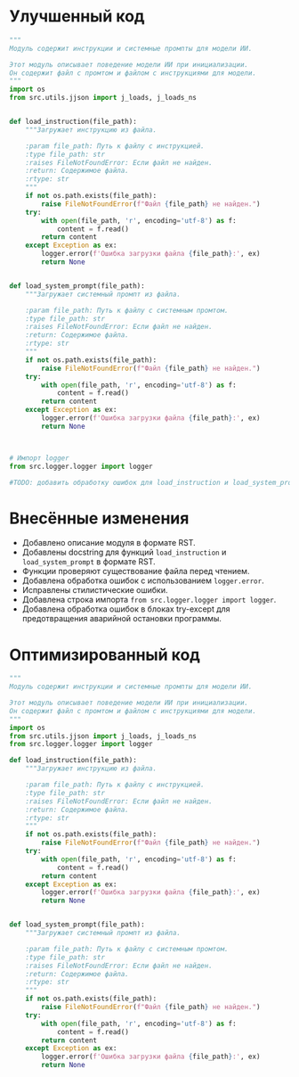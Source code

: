 # Улучшенный код

```python
"""
Модуль содержит инструкции и системные промпты для модели ИИ.

Этот модуль описывает поведение модели ИИ при инициализации.
Он содержит файл с промтом и файлом с инструкциями для модели.
"""
import os
from src.utils.jjson import j_loads, j_loads_ns


def load_instruction(file_path):
    """Загружает инструкцию из файла.

    :param file_path: Путь к файлу с инструкцией.
    :type file_path: str
    :raises FileNotFoundError: Если файл не найден.
    :return: Содержимое файла.
    :rtype: str
    """
    if not os.path.exists(file_path):
        raise FileNotFoundError(f"Файл {file_path} не найден.")
    try:
        with open(file_path, 'r', encoding='utf-8') as f:
            content = f.read()
        return content
    except Exception as ex:
        logger.error(f'Ошибка загрузки файла {file_path}:', ex)
        return None


def load_system_prompt(file_path):
    """Загружает системный промпт из файла.

    :param file_path: Путь к файлу с системным промтом.
    :type file_path: str
    :raises FileNotFoundError: Если файл не найден.
    :return: Содержимое файла.
    :rtype: str
    """
    if not os.path.exists(file_path):
        raise FileNotFoundError(f"Файл {file_path} не найден.")
    try:
        with open(file_path, 'r', encoding='utf-8') as f:
            content = f.read()
        return content
    except Exception as ex:
        logger.error(f'Ошибка загрузки файла {file_path}:', ex)
        return None



# Импорт logger
from src.logger.logger import logger

#TODO: добавить обработку ошибок для load_instruction и load_system_prompt
```

# Внесённые изменения

- Добавлено описание модуля в формате RST.
- Добавлены docstring для функций `load_instruction` и `load_system_prompt` в формате RST.
- Функции проверяют существование файла перед чтением.
- Добавлена обработка ошибок с использованием `logger.error`.
- Исправлены стилистические ошибки.
- Добавлена строка импорта `from src.logger.logger import logger`.
- Добавлена обработка ошибок в блоках try-except для предотвращения аварийной остановки программы.

# Оптимизированный код

```python
"""
Модуль содержит инструкции и системные промпты для модели ИИ.

Этот модуль описывает поведение модели ИИ при инициализации.
Он содержит файл с промтом и файлом с инструкциями для модели.
"""
import os
from src.utils.jjson import j_loads, j_loads_ns
from src.logger.logger import logger

def load_instruction(file_path):
    """Загружает инструкцию из файла.

    :param file_path: Путь к файлу с инструкцией.
    :type file_path: str
    :raises FileNotFoundError: Если файл не найден.
    :return: Содержимое файла.
    :rtype: str
    """
    if not os.path.exists(file_path):
        raise FileNotFoundError(f"Файл {file_path} не найден.")
    try:
        with open(file_path, 'r', encoding='utf-8') as f:
            content = f.read()
        return content
    except Exception as ex:
        logger.error(f'Ошибка загрузки файла {file_path}:', ex)
        return None


def load_system_prompt(file_path):
    """Загружает системный промпт из файла.

    :param file_path: Путь к файлу с системным промтом.
    :type file_path: str
    :raises FileNotFoundError: Если файл не найден.
    :return: Содержимое файла.
    :rtype: str
    """
    if not os.path.exists(file_path):
        raise FileNotFoundError(f"Файл {file_path} не найден.")
    try:
        with open(file_path, 'r', encoding='utf-8') as f:
            content = f.read()
        return content
    except Exception as ex:
        logger.error(f'Ошибка загрузки файла {file_path}:', ex)
        return None


```